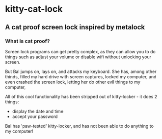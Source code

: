 # kitty-cat-lock

## A cat proof screen lock inspired by metalock

###  What is cat proof?

Screen lock programs can get pretty complex, as they can allow you to do things such as adjust your volume or disable wifi without unlocking your screen.

But Bal jumps on, lays on, and attacks my keyboard. She has, among other thinds, filled my hard drive with screen captures, locked my computer, and even crashed the screen lock, letting her do other evil things to my computer,

All of this cool functionality has been stripped out of kitty-locker - it does 2 things:

* display the date and time
* accept your password

Bal has 'paw-tested' kitty-locker, and has not been able to do anything to my computer!





